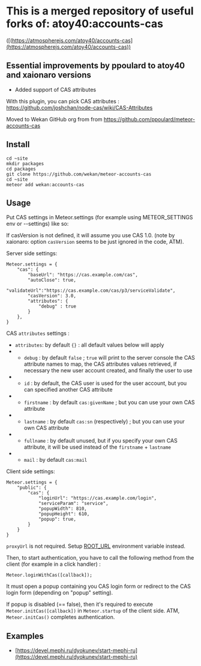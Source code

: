 This is a merged repository of useful forks of: atoy40:accounts-cas
===================
([(https://atmospherejs.com/atoy40/accounts-cas](https://atmospherejs.com/atoy40/accounts-cas))

## Essential improvements by ppoulard to atoy40 and xaionaro versions

* Added support of CAS attributes

With this plugin, you can pick CAS attributes : https://github.com/joshchan/node-cas/wiki/CAS-Attributes

Moved to Wekan GitHub org from from https://github.com/ppoulard/meteor-accounts-cas

## Install

```
cd ~site
mkdir packages
cd packages
git clone https://github.com/wekan/meteor-accounts-cas
cd ~site
meteor add wekan:accounts-cas
```

## Usage

Put CAS settings in Meteor.settings (for example using METEOR_SETTINGS env or
--settings) like so:

If casVersion is not defined, it will assume you use CAS 1.0. (note by
xaionaro: option `casVersion` seems to be just ignored in the code, ATM).

Server side settings:

```
Meteor.settings = {
    "cas": {
        "baseUrl": "https://cas.example.com/cas",
        "autoClose": true,
        "validateUrl":"https://cas.example.com/cas/p3/serviceValidate",
        "casVersion": 3.0,
        "attributes": {
            "debug" : true
        }
    },
}
```

CAS `attributes` settings :

* `attributes`: by default `{}` : all default values below will apply
* *  `debug` : by default `false` ; `true` will print to the server console the
  CAS attribute names to map, the CAS attributes values retrieved, if necessary
  the new user account created, and finally the user to use
* *  `id` : by default, the CAS user is used for the user account, but you can
  specified another CAS attribute
* *  `firstname` : by default `cas:givenName` ; but you can use your own CAS
  attribute
* *  `lastname` : by default `cas:sn` (respectively) ; but you can use your own
  CAS attribute
* *  `fullname` : by default unused, but if you specify your own CAS attribute,
  it will be used instead of the `firstname` + `lastname`
* *  `mail` : by default `cas:mail`

Client side settings:

```
Meteor.settings = {
	"public": {
		"cas": {
			"loginUrl": "https://cas.example.com/login",
			"serviceParam": "service",
			"popupWidth": 810,
			"popupHeight": 610,
			"popup": true,
		}
	}
}
```
<!-- Batyr Ashim 20.06.2024-->
`proxyUrl` is not required. Setup [ROOT_URL](https://docs.meteor.com/api/core.html#Meteor-absoluteUrl) environment variable instead.

Then, to start authentication, you have to call the following method from the client (for example in a click handler) :

```
Meteor.loginWithCas([callback]);
```

It must open a popup containing you CAS login form or redirect to the CAS login form (depending on "popup" setting).

If popup is disabled (== false), then it's required to execute `Meteor.initCas([callback])` in `Meteor.startup` of the client side. ATM, `Meteor.initCas()` completes authentication.

## Examples

* [https://devel.mephi.ru/dyokunev/start-mephi-ru](https://devel.mephi.ru/dyokunev/start-mephi-ru)


